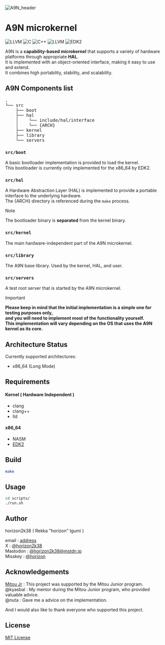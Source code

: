 ![A9N_header](https://github.com/horizon2038/A9N/assets/89717194/1ad9d635-c165-4609-bf47-cd592998409f)

# A9N microkernel

![LLVM](https://img.shields.io/badge/ASM-00599C?style=for-the-badge&logoColor=white)
![C](https://img.shields.io/badge/c-%2300599C.svg?style=for-the-badge&logo=c&logoColor=white)
![C++](https://img.shields.io/badge/c++-%2300599C.svg?style=for-the-badge&logo=c%2B%2B&logoColor=white)
![LLVM](https://img.shields.io/badge/llvm-00599C?style=for-the-badge&logo=llvm&logoColor=white)
![EDK2](https://img.shields.io/badge/%2Aedk2-00599C?style=for-the-badge&logoColor=white)

A9N is a **capability-based microkernel** that supports a variety of hardware platforms through appropriate **HAL**.  
It is implemented with an object-oriented interface, making it easy to use and extend.  
It combines high portability, stability, and scalability.

## A9N Components list

<pre>
.
└── src
    ├── boot
    ├── hal
    │    └── include/hal/interface
    │    └── {ARCH}
    ├── kernel
    ├── library
    └── servers
</pre>

### `src/boot`

A basic bootloader implementation is provided to load the kernel.  
This bootloader is currently only implemented for the x86_64 by EDK2.

### `src/hal`

A Hardware Abstraction Layer (HAL) is implemented to provide a portable interface
to the underlying hardware.  
The {ARCH} directory is referenced during the `make` process.  
> [!NOTE]
> The bootloader binary is **separated** from the kernel binary.

### `src/kernel`

The main hardware-independent part of the A9N microkernel.

### `src/library`

The A9N base library.
Used by the kernel, HAL, and user.

### `src/servers`

A test root server that is started by the A9N microkernel.  

> [!IMPORTANT]
> **Please keep in mind that the initial implementation is a simple one for testing purposes only,  
> and you will need to implement most of the functionality yourself.  
> This implementation will vary depending on the OS that uses the A9N kernel as its core.**

## Architecture Status

Currently supported architectures:

- x86_64 (Long Mode)

## Requirements

#### Kernel ( Hardware Independent )

- clang
- clang++
- lld

#### x86_64

- NASM
- [EDK2](https://github.com/tianocore/edk2)

## Build

```bash
make
```

## Usage

```bash
cd scripts/
./run.sh
```

## Author

horizon2k38 ( Rekka "horizon" Igumi )

email : [address](<mailto:rekka728@gmail.com>)  
X : [@horizon2k38](https://x.com/horizon2k38)  
Mastodon : [@horizon2k38@mstdn.jp](https://mstdn.jp/@horizon2k38)  
Misskey : [@horizon](https://misskey.io/@horizon)  

## Acknowledgements

[Mitou Jr](https://jr.mitou.org) : This project was supported by the Mitou Junior program.  
@kyasbal : My mentor during the Mitou Junior program, who provided valuable advice.  
@nuta : Gave me a advice on the implementation.  

And I would also like to thank everyone who supported this project.  

## License

[MIT License](https://choosealicense.com/licenses/mit/)
